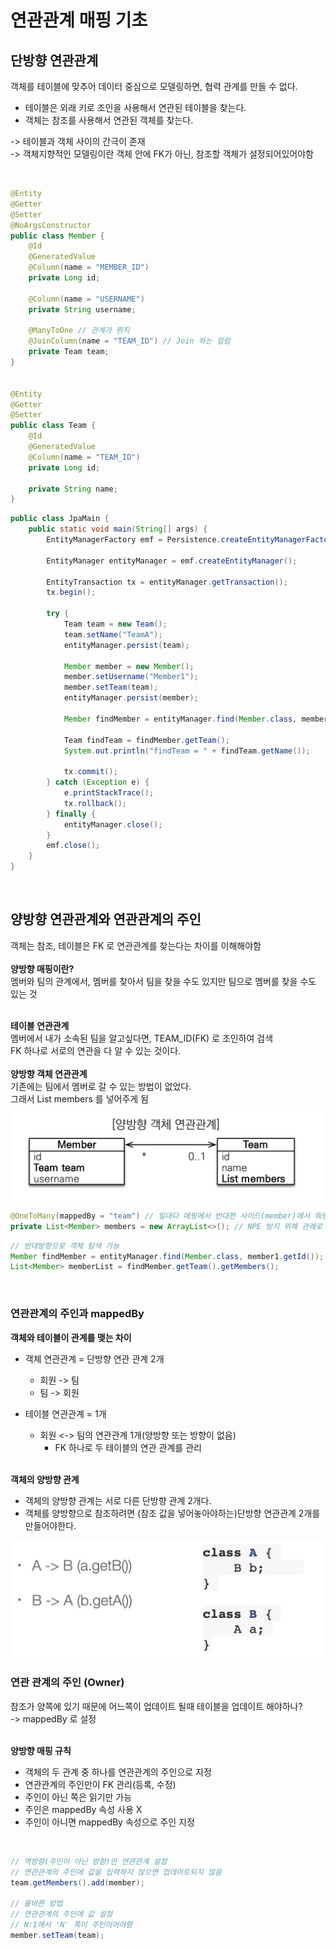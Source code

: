 # 연관관계 매핑 기초

## 단방향 연관관계

객체를 테이블에 맞추어 데이터 중심으로 모델링하면, 협력 관계를 만들 수 없다.

- 테이블은 외래 키로 조인을 사용해서 연관된 테이블을 찾는다.
- 객체는 참조를 사용해서 연관된 객체를 찾는다.

-> 테이블과 객체 사이의 간극이 존재<br>
-> 객체지향적인 모델링이란 객체 안에 FK가 아닌, 참조할 객체가 설정되어있어야함

<br>

``` java
@Entity
@Getter
@Setter
@NoArgsConstructor
public class Member {
    @Id
    @GeneratedValue
    @Column(name = "MEMBER_ID")
    private Long id;

    @Column(name = "USERNAME")
    private String username;

    @ManyToOne // 관계가 뭔지
    @JoinColumn(name = "TEAM_ID") // Join 하는 컬럼
    private Team team;
}


@Entity
@Getter
@Setter
public class Team {
    @Id
    @GeneratedValue
    @Column(name = "TEAM_ID")
    private Long id;

    private String name;
}
```

```java
public class JpaMain {
    public static void main(String[] args) {
        EntityManagerFactory emf = Persistence.createEntityManagerFactory("hello");

        EntityManager entityManager = emf.createEntityManager();

        EntityTransaction tx = entityManager.getTransaction();
        tx.begin();

        try {
            Team team = new Team();
            team.setName("TeamA");
            entityManager.persist(team);

            Member member = new Member();
            member.setUsername("Member1");
            member.setTeam(team);
            entityManager.persist(member);

            Member findMember = entityManager.find(Member.class, member.getId());

            Team findTeam = findMember.getTeam();
            System.out.println("findTeam = " + findTeam.getName());

            tx.commit();
        } catch (Exception e) {
            e.printStackTrace();
            tx.rollback();
        } finally {
            entityManager.close();
        }
        emf.close();
    }
}
```

<br>

## 양방향 연관관계와 연관관계의 주인

객체는 참조, 테이블은 FK 로 연관관계를 찾는다는 차이를 이해해야함 <br>
<br>
<strong>양방향 매핑이란?</strong> <br>
멤버와 팀의 관계에서, 멤버를 찾아서 팀을 찾을 수도 있지만 팀으로 멤버를 찾을 수도 있는 것<br>

<br>
<strong>테이블 연관관계</strong> <br>
멤버에서 내가 소속된 팀을 알고싶다면, TEAM_ID(FK) 로 조인하여 검색 <br>
FK 하나로 서로의 연관을 다 알 수 있는 것이다.
<br><br>
<strong>양방향 객체 연관관계</strong> <br>
기존에는 팀에서 멤버로 갈 수 있는 방법이 없었다. <br>
그래서 List members 를 넣어주게 됨

<br>

<img src="../../Image/jpa5.png">

```java
@OneToMany(mappedBy = "team") // 일대다 매핑에서 반대편 사이드(member)에서 뭐랑 연결되어있는지
private List<Member> members = new ArrayList<>(); // NPE 방지 위해 관례로 초기화
```

```java
// 반대방향으로 객체 탐색 가능
Member findMember = entityManager.find(Member.class, member1.getId());
List<Member> memberList = findMember.getTeam().getMembers();
```

<br>

### 연관관계의 주인과 mappedBy

<strong>객체와 테이블이 관계를 맺는 차이</strong>

- 객체 연관관계 = 단방향 연관 관계 2개

    - 회원 -> 팀
    - 팀 -> 회원

- 테이블 연관관계 = 1개

    - 회원 <-> 팀의 연관관계 1개(양방향 또는 방향이 없음)
        - FK 하나로 두 테이블의 연관 관계를 관리


<br>
<strong>객체의 양방향 관계</strong>

- 객체의 양방향 관계는 서로 다른 단방향 관계 2개다.
- 객체를 양방향으로 참조하려면 (참조 값을 넣어놓아야하는)단방향 연관관계 2개를 만들어야한다.

<img src="../../Image/jpa6.png">


<br>

### 연관 관계의 주인 (Owner)

참조가 양쪽에 있기 때문에 어느쪽이 업데이트 될때 테이블을 업데이트 해야하나? <br>
-> mappedBy 로 설정

<br>
<strong>양방향 매핑 규칙</strong>

- 객체의 두 관계 중 하나를 연관관계의 주인으로 지정
- 연관관계의 주인만이 FK 관리(등록, 수정)
- 주인이 아닌 쪽은 읽기만 가능
- 주인은 mappedBy 속성 사용 X
- 주인이 아니면 mappedBy 속성으로 주인 지정

<br>

```java
// 역방향(주인이 아닌 방향)만 연관관계 설정
// 연관관계의 주인에 값을 입력하지 않으면 업데이트되지 않음
team.getMembers().add(member);

// 올바른 방법
// 연관관계의 주인에 값 설정
// N:1에서 'N' 쪽이 주인이어야함
member.setTeam(team);
```